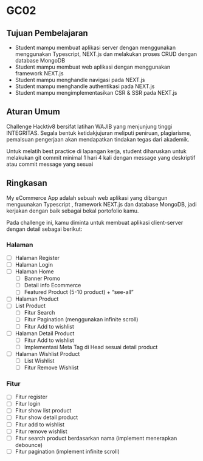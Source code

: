 # GC02

## Tujuan Pembelajaran
- Student mampu membuat aplikasi server dengan menggunakan menggunakan Typescript, NEXT.js dan melakukan proses CRUD dengan database MongoDB
- Student mampu membuat web aplikasi dengan menggunakan framework NEXT.js
- Student mampu menghandle navigasi pada NEXT.js 
- Student mampu menghandle authentikasi pada NEXT.js 
- Student mampu mengimplementasikan CSR & SSR pada NEXT.js


## Aturan Umum
Challenge Hacktiv8 bersifat latihan WAJIB yang menjunjung tinggi INTEGRITAS. Segala bentuk ketidakjujuran meliputi peniruan, plagiarisme, pemalsuan pengerjaan akan mendapatkan tindakan tegas dari akademik.

Untuk melatih best practice di lapangan kerja, student diharuskan untuk melakukan git commit minimal 1 hari 4 kali dengan message yang deskriptif atau commit message yang sesuai


## Ringkasan
My eCommerce App adalah sebuah web aplikasi yang dibangun menguunakan Typescript , framework NEXT.js dan database MongoDB, jadi kerjakan dengan baik sebagai bekal portofolio kamu. 

Pada challenge ini, kamu diminta untuk membuat aplikasi client-server dengan detail sebagai berikut:

### Halaman
- [ ] Halaman Register
- [ ] Halaman Login
- [ ] Halaman Home
    - [ ] Banner Promo
    - [ ] Detail info Ecommerce
    - [ ] Featured Product (5-10 product) + “see-all”
- [ ] Halaman Product
- [ ] List Product
    - [ ] Fitur Search
    - [ ] Fitur Pagination (menggunakan infinite scroll)
    - [ ] Fitur Add to wishlist
- [ ] Halaman Detail Product
    - [ ] Fitur Add to wishlist
    - [ ] Implementasi Meta Tag di Head sesuai detail product
- [ ] Halaman Wishlist Product
    - [ ] List Wishlist
    - [ ] Fitur Remove Wishlist

### Fitur
- [ ] Fitur register
- [ ] Fitur login
- [ ] Fitur show list product
- [ ] Fitur show detail product
- [ ] Fitur add to wishlist
- [ ] Fitur remove wishlist
- [ ] Fitur search product berdasarkan nama (implement menerapkan debounce)
- [ ] Fitur pagination (implement infinite scroll)
